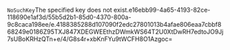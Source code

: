 <?xml version="1.0" encoding="UTF-8"?>
<Error><Code>NoSuchKey</Code><Message>The specified key does not exist.</Message><Key>e16ebb99-4a65-4193-82ce-118690e1af3d/55b5d2b1-85d0-4370-800a-9c8caca198ee/e.4188385288d107090f2edc27801013b4afae806eaa7cbbf868249e0186</Key><RequestId>Z95TXJ847XDEGWEE</RequestId><HostId>thzDWmkWS64T2U0XtDwRH7edtoJO9Jj7sUBoKRHzQTn+e/4/G8s4r+xbKnFYu9tWCFH8O1Azgoc=</HostId></Error>